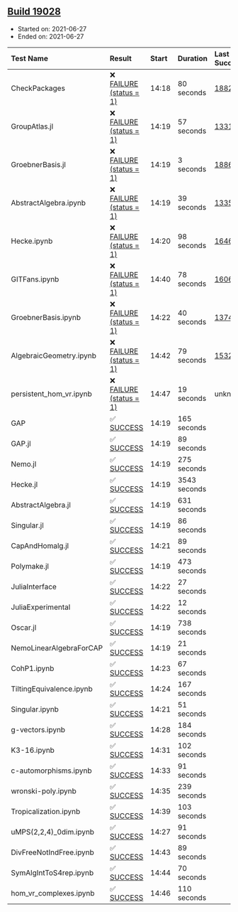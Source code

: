## [Build 19028](https://oscarci.mathematik.uni-kl.de/job/oscar/19028/)

* Started on: 2021-06-27
* Ended on: 2021-06-27

| Test Name    | Result | Start | Duration | Last Success | First Failure |
|:-------------|:-------|:------|:---------|:-------------|:--------------|
| CheckPackages | ❌ [FAILURE (status = 1)](https://oscarci.mathematik.uni-kl.de/job/oscar/19028/artifact/logs/build-19028/CheckPackages.log) | 14:18 | 80 seconds | [18822](https://oscarci.mathematik.uni-kl.de/job/oscar/18822/) | [18823](https://oscarci.mathematik.uni-kl.de/job/oscar/18823/) |
| GroupAtlas.jl | ❌ [FAILURE (status = 1)](https://oscarci.mathematik.uni-kl.de/job/oscar/19028/artifact/logs/build-19028/GroupAtlas.jl.log) | 14:19 | 57 seconds | [13311](https://oscarci.mathematik.uni-kl.de/job/oscar/13311/) | [13312](https://oscarci.mathematik.uni-kl.de/job/oscar/13312/) |
| GroebnerBasis.jl | ❌ [FAILURE (status = 1)](https://oscarci.mathematik.uni-kl.de/job/oscar/19028/artifact/logs/build-19028/GroebnerBasis.jl.log) | 14:19 | 3 seconds | [18864](https://oscarci.mathematik.uni-kl.de/job/oscar/18864/) | [18865](https://oscarci.mathematik.uni-kl.de/job/oscar/18865/) |
| AbstractAlgebra.ipynb | ❌ [FAILURE (status = 1)](https://oscarci.mathematik.uni-kl.de/job/oscar/19028/artifact/logs/build-19028/AbstractAlgebra.ipynb.log) | 14:19 | 39 seconds | [13355](https://oscarci.mathematik.uni-kl.de/job/oscar/13355/) | [13356](https://oscarci.mathematik.uni-kl.de/job/oscar/13356/) |
| Hecke.ipynb | ❌ [FAILURE (status = 1)](https://oscarci.mathematik.uni-kl.de/job/oscar/19028/artifact/logs/build-19028/Hecke.ipynb.log) | 14:20 | 98 seconds | [16463](https://oscarci.mathematik.uni-kl.de/job/oscar/16463/) | [16464](https://oscarci.mathematik.uni-kl.de/job/oscar/16464/) |
| GITFans.ipynb | ❌ [FAILURE (status = 1)](https://oscarci.mathematik.uni-kl.de/job/oscar/19028/artifact/logs/build-19028/GITFans.ipynb.log) | 14:40 | 78 seconds | [16068](https://oscarci.mathematik.uni-kl.de/job/oscar/16068/) | [16069](https://oscarci.mathematik.uni-kl.de/job/oscar/16069/) |
| GroebnerBasis.ipynb | ❌ [FAILURE (status = 1)](https://oscarci.mathematik.uni-kl.de/job/oscar/19028/artifact/logs/build-19028/GroebnerBasis.ipynb.log) | 14:22 | 40 seconds | [13748](https://oscarci.mathematik.uni-kl.de/job/oscar/13748/) | [13749](https://oscarci.mathematik.uni-kl.de/job/oscar/13749/) |
| AlgebraicGeometry.ipynb | ❌ [FAILURE (status = 1)](https://oscarci.mathematik.uni-kl.de/job/oscar/19028/artifact/logs/build-19028/AlgebraicGeometry.ipynb.log) | 14:42 | 79 seconds | [15322](https://oscarci.mathematik.uni-kl.de/job/oscar/15322/) | [15323](https://oscarci.mathematik.uni-kl.de/job/oscar/15323/) |
| persistent_hom_vr.ipynb | ❌ [FAILURE (status = 1)](https://oscarci.mathematik.uni-kl.de/job/oscar/19028/artifact/logs/build-19028/persistent_hom_vr.ipynb.log) | 14:47 | 19 seconds | unknown | unknown |
| GAP | ✅ [SUCCESS](https://oscarci.mathematik.uni-kl.de/job/oscar/19028/artifact/logs/build-19028/GAP.log) | 14:19 | 165 seconds |  |  |
| GAP.jl | ✅ [SUCCESS](https://oscarci.mathematik.uni-kl.de/job/oscar/19028/artifact/logs/build-19028/GAP.jl.log) | 14:19 | 89 seconds |  |  |
| Nemo.jl | ✅ [SUCCESS](https://oscarci.mathematik.uni-kl.de/job/oscar/19028/artifact/logs/build-19028/Nemo.jl.log) | 14:19 | 275 seconds |  |  |
| Hecke.jl | ✅ [SUCCESS](https://oscarci.mathematik.uni-kl.de/job/oscar/19028/artifact/logs/build-19028/Hecke.jl.log) | 14:19 | 3543 seconds |  |  |
| AbstractAlgebra.jl | ✅ [SUCCESS](https://oscarci.mathematik.uni-kl.de/job/oscar/19028/artifact/logs/build-19028/AbstractAlgebra.jl.log) | 14:19 | 631 seconds |  |  |
| Singular.jl | ✅ [SUCCESS](https://oscarci.mathematik.uni-kl.de/job/oscar/19028/artifact/logs/build-19028/Singular.jl.log) | 14:19 | 86 seconds |  |  |
| CapAndHomalg.jl | ✅ [SUCCESS](https://oscarci.mathematik.uni-kl.de/job/oscar/19028/artifact/logs/build-19028/CapAndHomalg.jl.log) | 14:21 | 89 seconds |  |  |
| Polymake.jl | ✅ [SUCCESS](https://oscarci.mathematik.uni-kl.de/job/oscar/19028/artifact/logs/build-19028/Polymake.jl.log) | 14:19 | 473 seconds |  |  |
| JuliaInterface | ✅ [SUCCESS](https://oscarci.mathematik.uni-kl.de/job/oscar/19028/artifact/logs/build-19028/JuliaInterface.log) | 14:22 | 27 seconds |  |  |
| JuliaExperimental | ✅ [SUCCESS](https://oscarci.mathematik.uni-kl.de/job/oscar/19028/artifact/logs/build-19028/JuliaExperimental.log) | 14:22 | 12 seconds |  |  |
| Oscar.jl | ✅ [SUCCESS](https://oscarci.mathematik.uni-kl.de/job/oscar/19028/artifact/logs/build-19028/Oscar.jl.log) | 14:19 | 738 seconds |  |  |
| NemoLinearAlgebraForCAP | ✅ [SUCCESS](https://oscarci.mathematik.uni-kl.de/job/oscar/19028/artifact/logs/build-19028/NemoLinearAlgebraForCAP.log) | 14:19 | 21 seconds |  |  |
| CohP1.ipynb | ✅ [SUCCESS](https://oscarci.mathematik.uni-kl.de/job/oscar/19028/artifact/logs/build-19028/CohP1.ipynb.log) | 14:23 | 67 seconds |  |  |
| TiltingEquivalence.ipynb | ✅ [SUCCESS](https://oscarci.mathematik.uni-kl.de/job/oscar/19028/artifact/logs/build-19028/TiltingEquivalence.ipynb.log) | 14:24 | 167 seconds |  |  |
| Singular.ipynb | ✅ [SUCCESS](https://oscarci.mathematik.uni-kl.de/job/oscar/19028/artifact/logs/build-19028/Singular.ipynb.log) | 14:21 | 51 seconds |  |  |
| g-vectors.ipynb | ✅ [SUCCESS](https://oscarci.mathematik.uni-kl.de/job/oscar/19028/artifact/logs/build-19028/g-vectors.ipynb.log) | 14:28 | 184 seconds |  |  |
| K3-16.ipynb | ✅ [SUCCESS](https://oscarci.mathematik.uni-kl.de/job/oscar/19028/artifact/logs/build-19028/K3-16.ipynb.log) | 14:31 | 102 seconds |  |  |
| c-automorphisms.ipynb | ✅ [SUCCESS](https://oscarci.mathematik.uni-kl.de/job/oscar/19028/artifact/logs/build-19028/c-automorphisms.ipynb.log) | 14:33 | 91 seconds |  |  |
| wronski-poly.ipynb | ✅ [SUCCESS](https://oscarci.mathematik.uni-kl.de/job/oscar/19028/artifact/logs/build-19028/wronski-poly.ipynb.log) | 14:35 | 239 seconds |  |  |
| Tropicalization.ipynb | ✅ [SUCCESS](https://oscarci.mathematik.uni-kl.de/job/oscar/19028/artifact/logs/build-19028/Tropicalization.ipynb.log) | 14:39 | 103 seconds |  |  |
| uMPS(2,2,4)_0dim.ipynb | ✅ [SUCCESS](https://oscarci.mathematik.uni-kl.de/job/oscar/19028/artifact/logs/build-19028/uMPS-2-2-4-_0dim.ipynb.log) | 14:27 | 91 seconds |  |  |
| DivFreeNotIndFree.ipynb | ✅ [SUCCESS](https://oscarci.mathematik.uni-kl.de/job/oscar/19028/artifact/logs/build-19028/DivFreeNotIndFree.ipynb.log) | 14:43 | 89 seconds |  |  |
| SymAlgIntToS4rep.ipynb | ✅ [SUCCESS](https://oscarci.mathematik.uni-kl.de/job/oscar/19028/artifact/logs/build-19028/SymAlgIntToS4rep.ipynb.log) | 14:44 | 70 seconds |  |  |
| hom_vr_complexes.ipynb | ✅ [SUCCESS](https://oscarci.mathematik.uni-kl.de/job/oscar/19028/artifact/logs/build-19028/hom_vr_complexes.ipynb.log) | 14:46 | 110 seconds |  |  |
